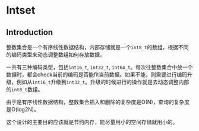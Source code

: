 # Intset
## Introduction
整数集合是一个有序线性数据结构，内部存储就是一个`int8_t`的数组，根据不同的编码类型来动态调整数组如何存放数据。

一共有三种编码类型，包括`int16_t`, `int32_t`, `int64_t`。每次往整数集合中放一个数据时，都会check当前的编码是否能fit当前数据。如果不能，则需要进行编码升级，例如从`int16_t`升级到`int32_t`。升级的时候进行的操作就是去动态调整内部的`int8_t`数组。

由于是有序线性数据结构，整数集合插入和删除的复杂度是O(N)，查询的复杂度是O(log2N)。

这个设计的主要目的应该就是节约内存，能尽量用小的空间存储就用小的。
